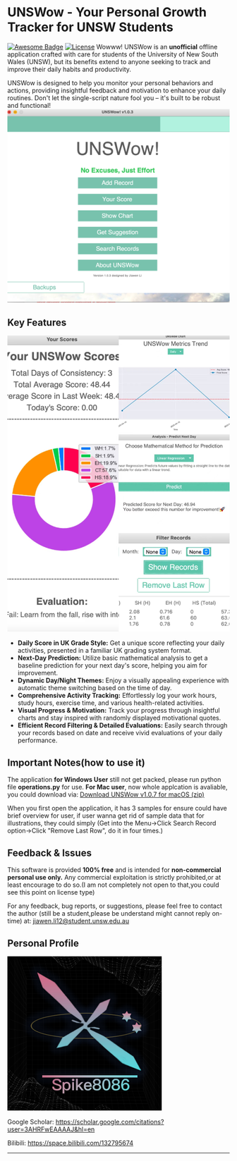 # UNSWow - Your Personal Growth Tracker for UNSW Students

[![Awesome Badge](https://img.shields.io/badge/Awesome-UNSWow-brightgreen.svg)](https://github.com/your-github-username/your-repo-name)
[![License](https://img.shields.io/badge/License-Apache%202.0-blue.svg)](https://opensource.org/licenses/Apache-2.0)
Wowww! UNSWow is an **unofficial** offline application crafted with care for students of the University of New South Wales (UNSW), but its benefits extend to anyone seeking to track and improve their daily habits and productivity.

UNSWow is designed to help you monitor your personal behaviors and actions, providing insightful feedback and motivation to enhance your daily routines. Don't let the single-script nature fool you – it's built to be robust and functional! 
<img src="display1.png">

## Key Features
<img src="display_merge.jpg">

* **Daily Score in UK Grade Style:** Get a unique score reflecting your daily activities, presented in a familiar UK grading system format.
* **Next-Day Prediction:** Utilize basic mathematical analysis to get a baseline prediction for your next day's score, helping you aim for improvement.
* **Dynamic Day/Night Themes:** Enjoy a visually appealing experience with automatic theme switching based on the time of day.
* **Comprehensive Activity Tracking:** Effortlessly log your work hours, study hours, exercise time, and various health-related activities.
* **Visual Progress & Motivation:** Track your progress through insightful charts and stay inspired with randomly displayed motivational quotes.
* **Efficient Record Filtering & Detailed Evaluations:** Easily search through your records based on date and receive vivid evaluations of your daily performance.

## Important Notes(how to use it)

The application  **for Windows User** still not get packed, please run python file **operations.py** for use.
 **For Mac user**, now whole applcation is avaliable, you could download via:
[Download UNSWow v1.0.7 for macOS (zip)](https://github.com/Spike8086/UNSWow/releases/download/v1.0.7-mac/UNSW.v1.0.7.app.zip)

When you first open the application, it has 3 samples for ensure could have brief overview for user, if user wanna get rid of sample data that for illustrations, they could simply (Get into the Menu->Click Search Record option->Click "Remove Last Row", do it in four times.)

## Feedback & Issues
This software is provided **100% free** and is intended for **non-commercial personal use only.** Any commercial exploitation is strictly prohibited,or at least encourage to do so.(I am not completely not open to that,you could see this point on license type)

For any feedback, bug reports, or suggestions, please feel free to contact the author (still be a student,please be understand might cannot reply on-time) at: jiawen.li12@student.unsw.edu.au

## Personal Profile
<img src="Spike8086.png" width="350" height="350">

Google Scholar: https://scholar.google.com/citations?user=3AHRFwEAAAAJ&hl=en

Bilibili: https://space.bilibili.com/132795674

---
